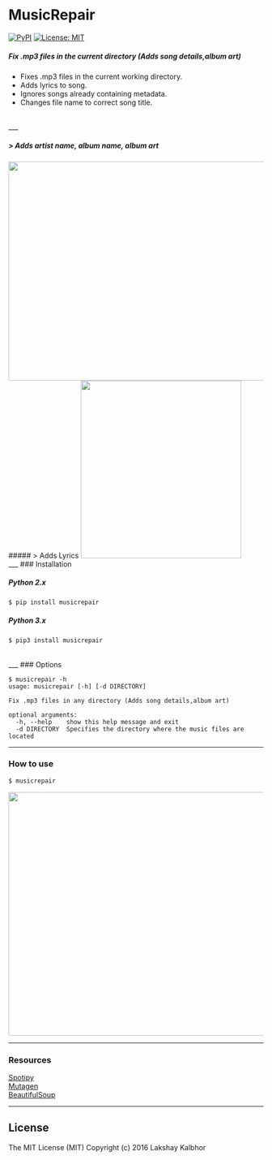 # MusicRepair
[![PyPI](https://img.shields.io/pypi/pyversions/Django.svg)](https://pypi.python.org/pypi/musicrepair)
[![License: MIT](https://img.shields.io/badge/License-MIT-yellow.svg)](https://opensource.org/licenses/MIT)
##### Fix .mp3 files in the current directory (Adds song details,album art)

* Fixes .mp3 files in the current working directory.
* Adds lyrics to song.
* Ignores songs already containing metadata.
* Changes file name to correct song title.

<br>
___

##### > Adds artist name, album name, album art
<img src="https://s19.postimg.org/tll7uil4j/Before_After.png" width="689px" height="432px" />
<br>
##### > Adds Lyrics
<img src="https://s19.postimg.org/3rbf4ql4j/Screen_Shot_2016_11_28_at_2_37_00_AM.png" width="317px" height="350px" />
<br>
___
### Installation

##### Python 2.x
```sh
$ pip install musicrepair
```

##### Python 3.x
```sh
$ pip3 install musicrepair
```
<br>
___
### Options

```
$ musicrepair -h
usage: musicrepair [-h] [-d DIRECTORY]

Fix .mp3 files in any directory (Adds song details,album art)

optional arguments:
  -h, --help    show this help message and exit
  -d DIRECTORY  Specifies the directory where the music files are located
```
___
### How to use
```sh
$ musicrepair
```

<img src="https://s19.postimg.org/vspgifqer/ezgif_com_34cbcee901.gif" width="853px" height="480px" />

___
### Resources 
[Spotipy](https://github.com/plamere/spotipy)
<br>
[Mutagen](https://pypi.python.org/pypi/mutagen)
<br>
[BeautifulSoup](https://pypi.python.org/pypi/beautifulsoup4)
<br>

___
License
----
The MIT License (MIT)
Copyright (c) 2016 Lakshay Kalbhor




